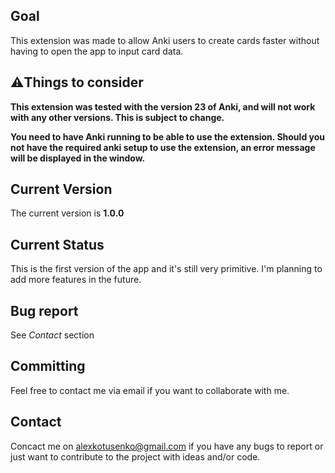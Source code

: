 ## Goal
This extension was made to allow Anki users to create cards faster without having to open the app to input card data.

## ⚠️Things to consider
**This extension was tested with the version 23 of Anki, and will not work with any other versions. This is subject to change.**

**You need to have Anki running to be able to use the extension. Should you not have the required anki setup to use the extension, an error message will be displayed in the window.**

## Current Version
The current version is **1.0.0**

## Current Status
This is the first version of the app and it's still very primitive. I'm planning to add more features in the future.

## Bug report
See *Contact* section

## Committing 
Feel free to contact me via email if you want to collaborate with me.

## Contact
Concact me on alexkotusenko@gmail.com if you have any bugs to report or just want to contribute to the project with ideas and/or code.
